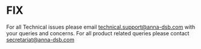 # FIX
For all Technical issues please email technical.support@anna-dsb.com with your queries and concerns. 
For all product related queries please contact secretariat@anna-dsb.com
